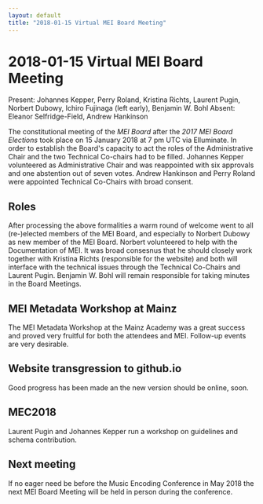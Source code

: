 ```yaml
---
layout: default
title: "2018-01-15 Virtual MEI Board Meeting"
---
```


# 2018-01-15 Virtual MEI Board Meeting

Present: Johannes Kepper, Perry Roland, Kristina Richts, Laurent Pugin, Norbert Dubowy, Ichiro Fujinaga (left early), Benjamin W. Bohl
Absent: Eleanor Selfridge-Field, Andrew Hankinson

The constitutional meeting of the *MEI Board* after the *2017 MEI Board Elections* took place on 15 January 2018 at 7 pm UTC via Elluminate. In order to establish the Board's capacity to act the roles of the Administrative Chair and the two Technical Co-chairs had to be filled. Johannes Kepper volunteered as Administrative Chair and was reappointed with six approvals and one abstention out of seven votes. Andrew Hankinson and Perry Roland were appointed Technical Co-Chairs with broad consent.

## Roles

After processing the above formalities a warm round of welcome went to all (re-)elected members of the MEI Board, and especially to Norbert Dubowy as new member of the MEI Board. Norbert volunteered to help with the Documentation of MEI. It was broad consesnus that he should closely work together with Kristina Richts (responsible for the website) and both will interface with the technical issues through the Technical Co-Chairs and Laurent Pugin. Benjamin W. Bohl will remain responsible for taking minutes in the Board Meetings.  

## MEI Metadata Workshop at Mainz

The MEI Metadata Workshop at the Mainz Academy was a great success and proved very fruitful for both the attendees and MEI. Follow-up events are very desirable.

## Website transgression to github.io

Good progress has been made an the new version should be online, soon.

## MEC2018

Laurent Pugin and Johannes Kepper run a workshop on guidelines and schema contribution.

## Next meeting

If no eager need be before the Music Encoding Conference in May 2018 the next MEI Board Meeting will be held in person during the conference.

